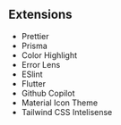 ## Extensions

- Prettier
- Prisma
- Color Highlight
- Error Lens
- ESlint
- Flutter
- Github Copilot
- Material Icon Theme
- Tailwind CSS Intelisense